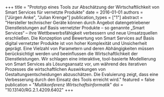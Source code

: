 +++
title = "Prototyp eines Tools zur Abschätzung der Wirtschaftlichkeit von Smart Services für vernetzte Produkte"
date = 2016-01-01
authors = ["Jürgen Anke", "Julian Krenge"]
publication_types = ["1"]
abstract = "Hersteller technischer Geräte können durch Angebot datengetriebener Dienstleistungen auf Basis vernetzter Produkte – so genannte „Smart Services“ – ihre Wettbewerbsfähigkeit verbessern und neue Umsatzquellen erschließen. Die Konzeption und Bewertung von Smart Services auf Basis digital vernetzter Produkte ist von hoher Komplexität und Unsicherheit geprägt. Eine Vielzahl von Parametern und deren Abhängigkeiten müssen berücksichtigt werden und beeinflussen die Wirtschaftlichkeit der Dienstleistungen. Wir schlagen eine interaktive, tool-basierte Modellierung von Smart Services als Lösungsansatz vor, um während des iterativen Prozesses die wirtschaftlichen Auswirkungen von Gestaltungsentscheidungen abzuschätzen. Die Evaluierung zeigt, dass eine Verbesserung durch den Einsatz des Tools erreicht wird."
featured = false
publication = "*Multikonferenz Wirtschaftsinformatik*"
doi = "10.13140/RG.2.1.4209.6402"
+++


